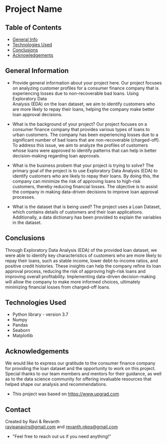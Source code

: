 # Project Name
> 

## Table of Contents
* [General Info](#general-information)
* [Technologies Used](#technologies-used)
* [Conclusions](#conclusions)
* [Acknowledgements](#acknowledgements)

<!-- You can include any other section that is pertinent to your problem -->

## General Information
- Provide general information about your project here.
 Our project focuses on analyzing customer profiles for a consumer finance company that is experiencing losses due to non-recoverable bad loans. Using Exploratory Data   
 Analysis (EDA) on the loan dataset, we aim to identify customers who are more likely to repay their loans, helping the company make better loan approval decisions.

- What is the background of your project?
Our project focuses on a consumer finance company that provides various types of loans to urban customers. The company has been experiencing losses due to a significant number of bad loans that are non-recoverable (charged-off). To address this issue, we aim to analyze the profiles of customers whose loans were approved to identify patterns that can help in better decision-making regarding loan approvals.

- What is the business probem that your project is trying to solve?
The primary goal of the project is to use Exploratory Data Analysis (EDA) to identify customers who are likely to repay their loans. By doing this, the company can minimize the risk of approving loans to high-risk customers, thereby reducing financial losses. The objective is to assist the company in making data-driven decisions to improve loan approval processes.

- What is the dataset that is being used?
The project uses a Loan Dataset, which contains details of customers and their loan applications. Additionally, a data dictionary has been provided to explain the variables in the dataset.

<!-- You don't have to answer all the questions - just the ones relevant to your project. -->

## Conclusions
Through Exploratory Data Analysis (EDA) of the provided loan dataset, we were able to identify key characteristics of customers who are more likely to repay their loans, such as stable income, lower debt-to-income ratios, and positive credit histories. 
These insights can help the company refine its loan approval process, reducing the risk of approving high-risk loans and improving overall profitability.
Implementing data-driven decision-making will allow the company to make more informed choices, ultimately minimizing financial losses from charged-off loans.

<!-- You don't have to answer all the questions - just the ones relevant to your project. -->


## Technologies Used
- Python library - version 3.7
- Numpy
- Pandas
- Seaborn
- Matplotlib


<!-- As the libraries versions keep on changing, it is recommended to mention the version of library used in this project -->

## Acknowledgements
We would like to express our gratitude to the consumer finance company for providing the loan dataset and the opportunity to work on this project. Special thanks to our team members and mentors for their guidance, as well as to the data science community for offering invaluable resources that helped shape our analysis and recommendations.

- This project was based on https://www.upgrad.com


## Contact
Created by Ravi & Revanth  
ravipanavirs@gmail.com and revanth.nkps@gmail.com 

- "Feel free to reach out us if you need anything!"


<!-- Optional -->
<!-- ## License -->
<!-- This project is open source and available under the [... License](). -->

<!-- You don't have to include all sections - just the one's relevant to your project -->

